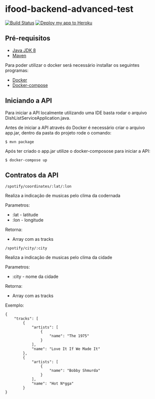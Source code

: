 
# ifood-backend-advanced-test
[![Build Status](https://travis-ci.org/EwertonLuan/vemproifood-osasco.png?branch=response-data)](https://travis-ci.org/EwertonLuan/vemproifood-osasco)
[![Deploy my app to Heroku](https://www.herokucdn.com/deploy/button.png)](https://heroku.com/deploy?template=https://github.com/EwertonLuan/vemproifood-osasco)

## Pré-requisitos

- [Java JDK 8](https://www.oracle.com/technetwork/pt/java/javase/downloads/jdk8-downloads-2133151.html)
- [Maven](https://maven.apache.org/install.html)

Para poder utilizar o docker será necessário installar os seguintes programas:
- [Docker](https://www.docker.com/)
- [Docker-compose](https://docs.docker.com/compose/)

## Iniciando a API

Para iniciar a API localmente utilizando uma IDE basta rodar o arquivo DishListServiceApplication.java.

Antes de iniciar a API através do Docker é necessário criar o arquivo app.jar, dentro da pasta do projeto rode o comando:
```
$ mvn package
```
Após ter criado o app.jar utilize o docker-composose para iniciar a API:
```
$ docker-compose up
```

## Contratos da API

`/spotify/coordinates/:lat/:lon`

Realiza a indicação de musicas pelo clima da codernada

Parametros:
- :lat - latitude
- :lon - longitude

Retorna:
- Array com as tracks

`/spotify/city/:city`

Realiza a indicação de musicas pelo clima da cidade

Parametros:
- :city - nome da cidade

Retorna:
- Array com as tracks

Exemplo:

```
{
    "tracks": [
        {
            "artists": [
                {
                    "name": "The 1975"
                }
            ],
            "name": "Love It If We Made It"
        },
        {
            "artists": [
                {
                    "name": "Bobby Shmurda"
                }
            ],
            "name": "Hot N*gga"
        }
}
```
